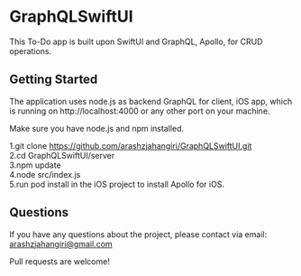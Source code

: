 # GraphQLSwiftUI
This To-Do app is built upon SwiftUI and GraphQL, Apollo, for CRUD operations.
<br />
## Getting Started
The application uses node.js as backend GraphQL for client, iOS app,  which is running on http://localhost:4000 or any other port on your machine.<br />

Make sure you have node.js and npm installed.

1.git clone https://github.com/arashzjahangiri/GraphQLSwiftUI.git<br />
2.cd GraphQLSwiftUI/server<br />
3.npm update<br />
4.node src/index.js<br />
5.run pod install in the iOS project to install Apollo for iOS.<br />

## Questions<br/>
If you have any questions about the project, please contact via email: arashzjahangiri@gmail.com

Pull requests are welcome!
